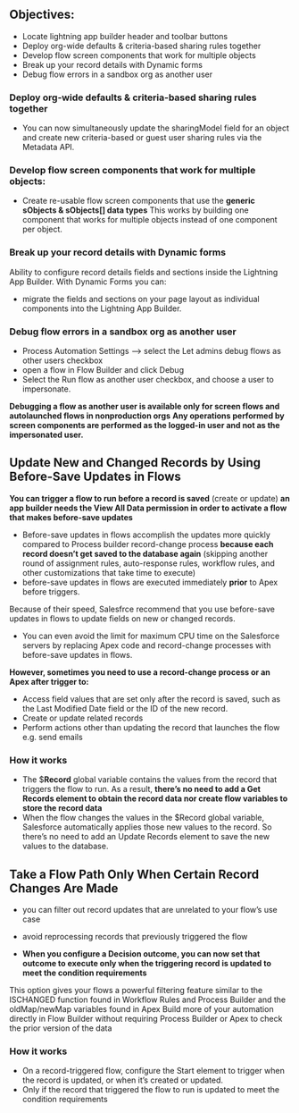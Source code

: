 ## Objectives:

* Locate lightning app builder header and toolbar buttons
* Deploy org-wide defaults & criteria-based sharing rules together
* Develop flow screen components that work for multiple objects 
* Break up your record details with Dynamic forms
* Debug flow errors in a sandbox org as another user


### Deploy org-wide defaults & criteria-based sharing rules together
* You can now simultaneously update the sharingModel field for an object and create new criteria-based or guest user sharing rules via the Metadata API. 

### Develop flow screen components that work for multiple objects:
* Create re-usable flow screen components that use the **generic sObjects & sObjects[] data types**
This works by building one component that works for multiple objects instead of one component per object.

### Break up your record details with Dynamic forms
Ability to configure record details fields and sections inside the Lightning App Builder.
With Dynamic Forms you can:
* migrate the fields and sections on your page layout as individual components into the Lightning App Builder.

### Debug flow errors in a sandbox org as another user

* Process Automation Settings --> select the Let admins debug flows as other users checkbox
* open a flow in Flow Builder and click Debug
* Select the Run flow as another user checkbox, and choose a user to impersonate.

**Debugging a flow as another user is available only for screen flows and autolaunched flows in nonproduction orgs**
**Any operations performed by screen components are performed as the logged-in user and not as the impersonated user.**


## Update New and Changed Records by Using Before-Save Updates in Flows
**You can trigger a flow to run before a record is saved** (create or update)
**an app builder needs the View All Data permission in order to activate a flow that makes before-save updates**
* Before-save updates in flows accomplish the updates more quickly compared to Process builder record-change process **because each record doesn’t get saved to the database again** (skipping another round of assignment rules, auto-response rules, workflow rules, and other customizations that take time to execute)
* before-save updates in flows are executed immediately **prior** to Apex before triggers.

Because of their speed, Salesfrce recommend that you use before-save updates in flows to update fields on new or changed records. 
* You can even avoid the limit for maximum CPU time on the Salesforce servers by replacing Apex code and record-change processes with before-save updates in flows. 

**However, sometimes you need to use a record-change process or an Apex after trigger to:**
* Access field values that are set only after the record is saved, such as the Last Modified Date field or the ID of the new record.
* Create or update related records
* Perform actions other than updating the record that launches the flow e.g. send emails

### How it works
* The $**Record** global variable contains the values from the record that triggers the flow to run. As a result, **there’s no need to add a Get Records element to obtain the record data nor create flow variables to store the record data**
* When the flow changes the values in the $Record global variable, Salesforce automatically applies those new values to the record. So there’s no need to add an Update Records element to save the new values to the database.


## Take a Flow Path Only When Certain Record Changes Are Made
* you can filter out record updates that are unrelated to your flow’s use case
* avoid reprocessing records that previously triggered the flow


* **When you configure a Decision outcome, you can now set that outcome to execute only when the triggering record is updated to meet the condition requirements**

This option gives your flows a powerful filtering feature similar to the ISCHANGED function found in Workflow Rules and Process Builder and the oldMap/newMap variables found in Apex
Build more of your automation directly in Flow Builder without requiring Process Builder or Apex to check the prior version of the data

### How it works
* On a record-triggered flow, configure the Start element to trigger when the record is updated, or when it’s created or updated.
* Only if the record that triggered the flow to run is updated to meet the condition requirements









